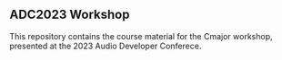 ## ADC2023 Workshop

This repository contains the course material for the Cmajor workshop, presented at the 2023 Audio Developer Conferece.
